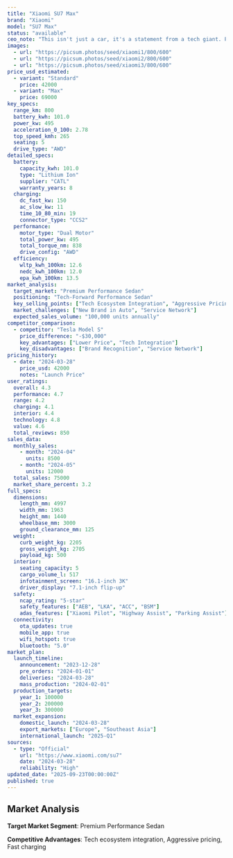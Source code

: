 ```yaml
---
title: "Xiaomi SU7 Max"
brand: "Xiaomi"
model: "SU7 Max"
status: "available"
ceo_note: "This isn't just a car, it's a statement from a tech giant. Pay close attention to its smart cockpit integration and how it challenges Tesla's software dominance. Its real-world battery performance will be the key."
images:
  - url: "https://picsum.photos/seed/xiaomi1/800/600"
  - url: "https://picsum.photos/seed/xiaomi2/800/600"
  - url: "https://picsum.photos/seed/xiaomi3/800/600"
price_usd_estimated:
  - variant: "Standard"
    price: 42000
  - variant: "Max"
    price: 69000
key_specs:
  range_km: 800
  battery_kwh: 101.0
  power_kw: 495
  acceleration_0_100: 2.78
  top_speed_kmh: 265
  seating: 5
  drive_type: "AWD"
detailed_specs:
  battery:
    capacity_kwh: 101.0
    type: "Lithium Ion"
    supplier: "CATL"
    warranty_years: 8
  charging:
    dc_fast_kw: 150
    ac_slow_kw: 11
    time_10_80_min: 19
    connector_type: "CCS2"
  performance:
    motor_type: "Dual Motor"
    total_power_kw: 495
    total_torque_nm: 838
    drive_config: "AWD"
  efficiency:
    wltp_kwh_100km: 12.6
    nedc_kwh_100km: 12.0
    epa_kwh_100km: 13.5
market_analysis:
  target_market: "Premium Performance Sedan"
  positioning: "Tech-Forward Performance Sedan"
  key_selling_points: ["Tech Ecosystem Integration", "Aggressive Pricing", "Fast Charging"]
  market_challenges: ["New Brand in Auto", "Service Network"]
  expected_sales_volume: "100,000 units annually"
competitor_comparison:
  - competitor: "Tesla Model S"
    price_difference: "-$30,000"
    key_advantages: ["Lower Price", "Tech Integration"]
    key_disadvantages: ["Brand Recognition", "Service Network"]
pricing_history:
  - date: "2024-03-28"
    price_usd: 42000
    notes: "Launch Price"
user_ratings:
  overall: 4.3
  performance: 4.7
  range: 4.2
  charging: 4.1
  interior: 4.4
  technology: 4.8
  value: 4.6
  total_reviews: 850
sales_data:
  monthly_sales:
    - month: "2024-04"
      units: 8500
    - month: "2024-05"
      units: 12000
  total_sales: 75000
  market_share_percent: 3.2
full_specs:
  dimensions:
    length_mm: 4997
    width_mm: 1963
    height_mm: 1440
    wheelbase_mm: 3000
    ground_clearance_mm: 125
  weight:
    curb_weight_kg: 2205
    gross_weight_kg: 2705
    payload_kg: 500
  interior:
    seating_capacity: 5
    cargo_volume_l: 517
    infotainment_screen: "16.1-inch 3K"
    driver_display: "7.1-inch flip-up"
  safety:
    ncap_rating: "5-star"
    safety_features: ["AEB", "LKA", "ACC", "BSM"]
    adas_features: ["Xiaomi Pilot", "Highway Assist", "Parking Assist"]
  connectivity:
    ota_updates: true
    mobile_app: true
    wifi_hotspot: true
    bluetooth: "5.0"
market_plan:
  launch_timeline:
    announcement: "2023-12-28"
    pre_orders: "2024-01-01"
    deliveries: "2024-03-28"
    mass_production: "2024-02-01"
  production_targets:
    year_1: 100000
    year_2: 200000
    year_3: 300000
  market_expansion:
    domestic_launch: "2024-03-28"
    export_markets: ["Europe", "Southeast Asia"]
    international_launch: "2025-Q1"
sources:
  - type: "Official"
    url: "https://www.xiaomi.com/su7"
    date: "2024-03-28"
    reliability: "High"
updated_date: "2025-09-23T00:00:00Z"
published: true
---
```




## Market Analysis

**Target Market Segment**: Premium Performance Sedan

**Competitive Advantages**: Tech ecosystem integration, Aggressive pricing, Fast charging


